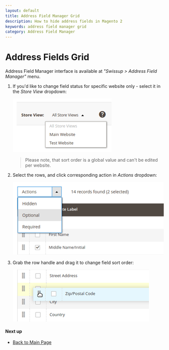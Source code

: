 ```yaml
---
layout: default
title: Address Field Manager Grid
description: How to hide address fields in Magento 2
keywords: address field manager grid
category: Address Field Manager
---
```


# Address Fields Grid

Address Field Manager interface is available at _"Swissup > Address Field Manager"_
menu.

 1. If you'd like to change field status for specific website only - select it
    in the _Store View_ dropdown:

    ![Store view Dropdown](/images/m2/address-field-manager/backend/store-view.png)

    > Please note, that sort order is a global value and can't be edited per website.

 2. Select the rows, and click corresponding action in _Actions_ dropdown:

    ![Actions Dropdown](/images/m2/address-field-manager/backend/actions-status.png)

 3. Grab the row handle and drag it to change field sort order:

    ![Drag and Drop](/images/m2/address-field-manager/backend/drag-n-drop.png)

#### Next up

 -  [Back to Main Page](/m2/extensions/address-field-manager/)
